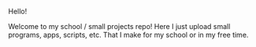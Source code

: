 Hello!

Welcome to my school / small projects repo!
Here I just upload small programs, apps, scripts, etc. That I make for my school or in my free time.
